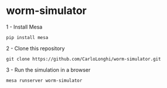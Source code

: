 # worm-simulator

1 - Install Mesa
```
pip install mesa
```
2 - Clone this repository
```
git clone https://github.com/CarloLonghi/worm-simulator.git
```
3 - Run the simulation in a browser
```
mesa runserver worm-simulator
```
